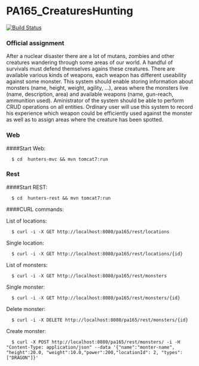 # PA165_CreaturesHunting

[![Build Status](https://travis-ci.org/voglovaMiroslava/PA165_CreaturesHunting.svg?branch=master)](https://travis-ci.org/voglovaMiroslava/PA165_CreaturesHunting)


### Official assignment
After a nuclear disaster there are a lot of mutans, zombies and other creatures wandering through some areas of our world. A handful of survivals must defend themselves agains these creatures. There are available various kinds of weapons, each weapon has different useability against some monster. This system should enable storing information about monsters (name, height, weight, agility, ...), areas where the monsters live (name, description, area) and available weapons (name, gun-reach, ammunition used). Aministrator of the system should be able to perform CRUD operations on all entities. Ordinary user will use this system to record his experience which weapon could be efficiently used against the monster as well as to assign areas where the creature has been spotted.

### Web

####Start Web:

```
  $ cd  hunters-mvc && mvn tomcat7:run
```

### Rest

####Start REST:
```
  $ cd  hunters-rest && mvn tomcat7:run
```
####CURL commands:

List of locations:
```
  $ curl -i -X GET http://localhost:8080/pa165/rest/locations
```
Single location:
```
  $ curl -i -X GET http://localhost:8080/pa165/rest/locations/{id}
```

List of monsters:
```
  $ curl -i -X GET http://localhost:8080/pa165/rest/monsters
```
Single monster:
```
  $ curl -i -X GET http://localhost:8080/pa165/rest/monsters/{id}
```
Delete monster:
```
  $ curl -i -X DELETE http://localhost:8080/pa165/rest/monsters/{id}
```
Create monster:
```
  $ curl -X POST http://localhost:8080/pa165/rest/monsters/ -i -H "Content-Type: application/json" --data '{"name":"monter-name", "height":20.0, "weight":10.0,"power":200,"locationId": 2, "types":["DRAGON"]}'
```
